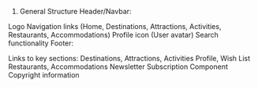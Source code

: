 1. General Structure
Header/Navbar:

Logo
Navigation links (Home, Destinations, Attractions, Activities, Restaurants, Accommodations)
Profile icon (User avatar)
Search functionality
Footer:

Links to key sections:
Destinations, Attractions, Activities
Profile, Wish List
Restaurants, Accommodations
Newsletter Subscription Component
Copyright information
